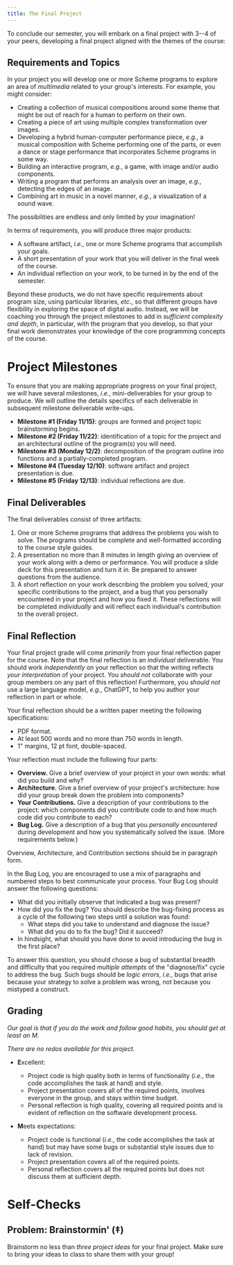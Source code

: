 ```yaml
---
title: The Final Project
---
```


To conclude our semester, you will embark on a final project with 3--4 of your peers, developing a final project aligned with the themes of the course: 

## Requirements and Topics

In your project you will develop one or more Scheme programs to explore an area of _multimedia_ related to your group's interests.
For example, you might consider:

+   Creating a collection of musical compositions around some theme that might be out of reach for a human to perform on their own.
+   Creating a piece of art using multiple complex transformation over images.
+   Developing a hybrid human-computer performance piece, _e.g._, a musical composition with Scheme performing one of the parts, or even a dance or stage performance that incorporates Scheme programs in some way.
+   Building an interactive program, _e.g._, a game, with image and/or audio components.
+   Writing a program that performs an analysis over an image, _e.g._, detecting the edges of an image.
+   Combining art in music in a novel manner, _e.g._, a visualization of a sound wave.

The possibilities are endless and only limited by your imagination!

In terms of requirements, you will produce three major products:

+   A software artifact, _i.e._, one or more Scheme programs that accomplish your goals.
+   A short presentation of your work that you will deliver in the final week of the course.
+   An individual reflection on your work, to be turned in by the end of the semester.

Beyond these products, we do not have specific requirements about program size, using particular libraries, _etc_., so that different groups have flexibility in exploring the space of digital audio.
Instead, we will be coaching you through the project milestones to add in _sufficient complexity and depth_, in particular, with the program that you develop, so that your final work demonstrates your knowledge of the core programming concepts of the course.

# Project Milestones

To ensure that you are making appropriate progress on your final project, we will have several milestones, _i.e._, mini-deliverables for your group to produce.
We will outline the details specifics of each deliverable in subsequent milestone deliverable write-ups.

+   **Milestone #1 (Friday 11/15)**: groups are formed and project topic brainstorming begins.
+   **Milestone #2 (Friday 11/22)**: identification of a topic for the project and an architectural outline of the program(s) you will need.
+   **Milestone #3 (Monday 12/2)**: decomposition of the program outline into functions and a partially-completed program.
+   **Milestone #4 (Tuesday 12/10)**: software artifact and project presentation is due.
+   **Milestone #5 (Friday 12/13)**: individual reflections are due.

## Final Deliverables

The final deliverables consist of three artifacts:

1.  One or more Scheme programs that address the problems you wish to solve.
    The programs should be complete and well-formatted according to the course style guides.
2.  A presentation no more than 8 minutes in length giving an overview of your work along with a demo or performance.
    You will produce a slide deck for this presentation and turn it in.
    Be prepared to answer questions from the audience.
3.  A short reflection on your work describing the problem you solved, your specific contributions to the project, and a bug that you personally encountered in your project and how you fixed it.
    These reflections will be completed _individually_ and will reflect each individual's contribution to the overall project.

## Final Reflection

Your final project grade will come _primarily_ from your final reflection paper for the course.
Note that the final reflection is an _individual_ deliverable.
You should work _independently_ on your reflection so that the writing reflects _your interpretation_ of your project.
You _should not_ collaborate with your group members on any part of this reflection!
Furthermore, you _should not_ use a large language model, _e.g._, ChatGPT, to help you author your reflection in part or whole.

Your final reflection should be a written paper meeting the following specifications:

+   PDF format.
+   At least 500 words and no more than 750 words in length.
+   1" margins, 12 pt font, double-spaced.

Your reflection must include the following four parts:

+   **Overview.** Give a brief overview of your project in your own words: what did you build and why?
+   **Architecture.** Give a brief overview of your project's architecture: how did your group break down the problem into components?
+   **Your Contributions.** Give a description of your contributions to the project: which components did you contribute code to and how much code did you contribute to each?
+   **Bug Log.** Give a description of a bug that you _personally encountered_ during development and how you systematically solved the issue. (More requirements below.)

Overview, Architecture, and Contribution sections should be in paragraph form. 

In the Bug Log, you are encouraged to use a mix of paragraphs and numbered steps to best communicate your process. Your Bug Log should answer the following questions:

+   What did you initially observe that indicated a bug was present?
+   How did you fix the bug? You should describe the bug-fixing process as a cycle of the following two steps until a solution was found:
    -   What steps did you take to understand and diagnose the issue?
    -   What did you do to fix the bug? Did it succeed?
+   In hindsight, what should you have done to avoid introducing the bug in the first place?

To answer this question, you should choose a bug of substantial breadth and difficulty that you required _multiple attempts_ of the "diagnose/fix" cycle to address the bug.
Such bugs should be _logic errors_, _i.e._, bugs that arise because your strategy to solve a problem was wrong, not because you mistyped a construct.

## Grading

*Our goal is that if you do the work and follow good habits, you should get at least an M.*

*There are no redos available for this project.*

+   **E**xcellent:
    -   Project code is high quality both in terms of functionality (_i.e._, the code accomplishes the task at hand) and style.
    -   Project presentation covers all of the required points, involves everyone in the group, and stays within time budget.
    -   Personal reflection is high quality, covering all required points and is evident of reflection on the software development process.

+   **M**eets expectations:
    -   Project code is functional (_i.e._, the code accomplishes the task at hand) but may have some bugs or substantial style issues due to lack of revision.
    -   Project presentation covers all of the required points.
    -   Personal reflection covers all the required points but does not discuss them at sufficient depth.


# Self-Checks

## Problem: Brainstormin' (‡)

Brainstorm no less than _three project ideas_ for your final project.
Make sure to bring your ideas to class to share them with your group!
